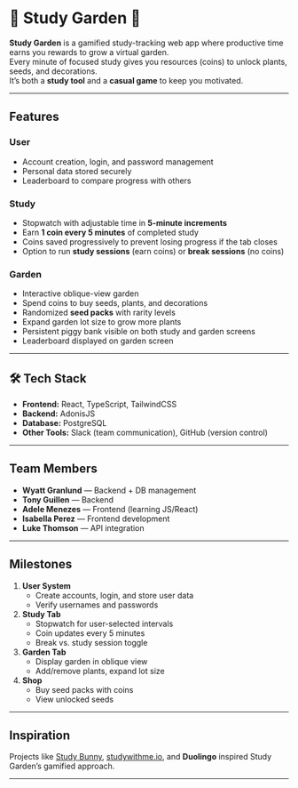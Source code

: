 # 🌱 Study Garden 🌱

**Study Garden** is a gamified study-tracking web app where productive time earns you rewards to grow a virtual garden.  
Every minute of focused study gives you resources (coins) to unlock plants, seeds, and decorations.  
It’s both a **study tool** and a **casual game** to keep you motivated.

---

## Features

### User
- Account creation, login, and password management
- Personal data stored securely
- Leaderboard to compare progress with others

### Study
- Stopwatch with adjustable time in **5-minute increments**
- Earn **1 coin every 5 minutes** of completed study
- Coins saved progressively to prevent losing progress if the tab closes
- Option to run **study sessions** (earn coins) or **break sessions** (no coins)

### Garden
- Interactive oblique-view garden
- Spend coins to buy seeds, plants, and decorations
- Randomized **seed packs** with rarity levels
- Expand garden lot size to grow more plants
- Persistent piggy bank visible on both study and garden screens
- Leaderboard displayed on garden screen

---

## 🛠️ Tech Stack

- **Frontend:** React, TypeScript, TailwindCSS  
- **Backend:** AdonisJS  
- **Database:** PostgreSQL 
- **Other Tools:** Slack (team communication), GitHub (version control)  

---

## Team Members
- **Wyatt Granlund** — Backend + DB management
- **Tony Guillen** — Backend
- **Adele Menezes** — Frontend (learning JS/React)
- **Isabella Perez** — Frontend development
- **Luke Thomson** — API integration

---

## Milestones

1. **User System**
   - Create accounts, login, and store user data
   - Verify usernames and passwords  
2. **Study Tab**
   - Stopwatch for user-selected intervals
   - Coin updates every 5 minutes
   - Break vs. study session toggle  
3. **Garden Tab**
   - Display garden in oblique view
   - Add/remove plants, expand lot size  
4. **Shop**
   - Buy seed packs with coins
   - View unlocked seeds  

---

## Inspiration
Projects like [Study Bunny](https://play.google.com/store/apps/details?id=com.superbyte.studybunny), [studywithme.io](http://studywithme.io), and **Duolingo** inspired Study Garden’s gamified approach.

---

